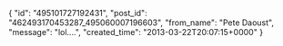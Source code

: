  {
   "id": "495101727192431",
   "post_id": "462493170453287_495060007196603",
   "from_name": "Pete Daoust",
   "message": "lol....",
   "created_time": "2013-03-22T20:07:15+0000"
 }
